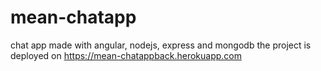 # mean-chatapp
chat app made with angular, nodejs, express and mongodb
the project is deployed on 
https://mean-chatappback.herokuapp.com
